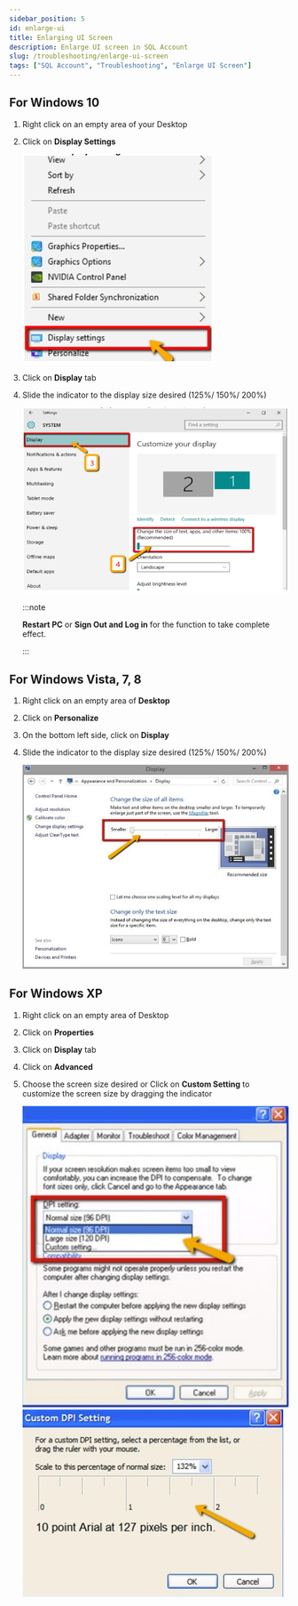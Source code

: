 ```yaml
---
sidebar_position: 5
id: enlarge-ui
title: Enlarging UI Screen
description: Enlarge UI screen in SQL Account
slug: /troubleshooting/enlarge-ui-screen
tags: ["SQL Account", "Troubleshooting", "Enlarge UI Screen"]
---
```


## For Windows 10

1. Right click on an empty area of your Desktop

2. Click on **Display Settings**

   ![1](../../static/img/getting-started/enlarge-ui/1.png)

3. Click on **Display** tab

4. Slide the indicator to the display size desired (125%/ 150%/ 200%)

   ![2](../../static/img/getting-started/enlarge-ui/2.png)

   :::note

   **Restart PC** or **Sign Out and Log in** for the function to take complete effect.

   :::

## For Windows Vista, 7, 8

1. Right click on an empty area of **Desktop**

2. Click on **Personalize**

3. On the bottom left side, click on **Display**

4. Slide the indicator to the display size desired (125%/ 150%/ 200%)

   ![3](../../static/img/getting-started/enlarge-ui/3.png)

## For Windows XP

1. Right click on an empty area of Desktop

2. Click on **Properties**

3. Click on **Display** tab

4. Click on **Advanced**

5. Choose the screen size desired or Click on **Custom Setting** to customize the screen size by dragging the indicator

   ![4](../../static/img/getting-started/enlarge-ui/4.png) ![4b](../../static/img/getting-started/enlarge-ui/4b.png)
